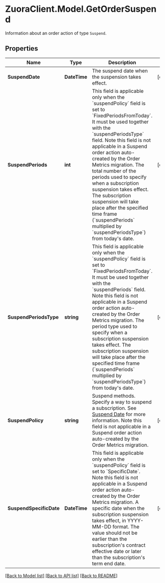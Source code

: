 # ZuoraClient.Model.GetOrderSuspend
Information about an order action of type `Suspend`. 

## Properties

Name | Type | Description | Notes
------------ | ------------- | ------------- | -------------
**SuspendDate** | **DateTime** | The suspend date when the suspension takes effect.   | [optional] 
**SuspendPeriods** | **int** | This field is applicable only when the &#x60;suspendPolicy&#x60; field is set to &#x60;FixedPeriodsFromToday&#x60;. It must be used together with the &#x60;suspendPeriodsType&#x60; field. Note this field is not applicable in a Suspend order action auto-created by the Order Metrics migration.  The total number of the periods used to specify when a subscription suspension takes effect. The subscription suspension will take place after the specified time frame (&#x60;suspendPeriods&#x60; multiplied by &#x60;suspendPeriodsType&#x60;) from today&#39;s date.   | [optional] 
**SuspendPeriodsType** | **string** | This field is applicable only when the &#x60;suspendPolicy&#x60; field is set to &#x60;FixedPeriodsFromToday&#x60;. It must be used together with the &#x60;suspendPeriods&#x60; field. Note this field is not applicable in a Suspend order action auto-created by the Order Metrics migration.  The period type used to specify when a subscription suspension takes effect. The subscription suspension will take place after the specified time frame (&#x60;suspendPeriods&#x60; multiplied by &#x60;suspendPeriodsType&#x60;) from today&#39;s date.   | [optional] 
**SuspendPolicy** | **string** | Suspend methods. Specify a way to suspend a subscription. See [Suspend Date](https://knowledgecenter.zuora.com/BC_Subscription_Management/Subscriptions/Suspend_a_Subscription#Suspend_Date) for more information. Note this field is not applicable in a Suspend order action auto-created by the Order Metrics migration.  | [optional] 
**SuspendSpecificDate** | **DateTime** | This field is applicable only when the &#x60;suspendPolicy&#x60; field is set to &#x60;SpecificDate&#x60;. Note this field is not applicable in a Suspend order action auto-created by the Order Metrics migration.  A specific date when the subscription suspension takes effect, in YYYY-MM-DD format. The value should not be earlier than the subscription&#39;s contract effective date or later than the subscription&#39;s term end date.  | [optional] 

[[Back to Model list]](../README.md#documentation-for-models) [[Back to API list]](../README.md#documentation-for-api-endpoints) [[Back to README]](../README.md)

